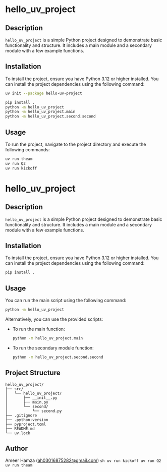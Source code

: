 # hello_uv_project

## Description
`hello_uv_project` is a simple Python project designed to demonstrate basic functionality and structure. It includes a main module and a secondary module with a few example functions.

## Installation
To install the project, ensure you have Python 3.12 or higher installed. You can install the project dependencies using the following command:

```sh
uv init --package hello-uv-project

pip install .
python -m hello_uv_project
python -m hello_uv_project.main
python -m hello_uv_project.second.second
```
## Usage
To run the project, navigate to the project directory and execute the following commands:
```sh
uv run theam
uv run Q2
uv run kickoff
```


# hello_uv_project

## Description
`hello_uv_project` is a simple Python project designed to demonstrate basic functionality and structure. It includes a main module and a secondary module with a few example functions.

## Installation
To install the project, ensure you have Python 3.12 or higher installed. You can install the project dependencies using the following command:

```sh
pip install .
```

## Usage
You can run the main script using the following command:

```sh
python -m hello_uv_project
```

Alternatively, you can use the provided scripts:

- To run the main function:
  ```sh
  python -m hello_uv_project.main
  ```

- To run the secondary module function:
  ```sh
  python -m hello_uv_project.second.second
  ```

## Project Structure
```
hello_uv_project/
├── src/
│   └── hello_uv_project/
│       ├── __init__.py
│       ├── main.py
│       └── second/
│           └── second.py
├── .gitignore
├── .python-version
├── pyproject.toml
├── README.md
└── uv.lock
```

## Author
Ameer Hamza (ah03016875282@gmail.com)
    ```sh
uv run kickoff
uv run Q2
uv run theam
    ```